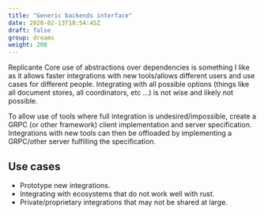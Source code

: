 ```yaml
---
title: "Generic backends interface"
date: 2020-02-13T18:54:45Z
draft: false
group: dreams
weight: 208
---
```


Replicante Core use of abstractions over dependencies is something I like as it allows faster
integrations with new tools/allows different users and use cases for different people.
Integrating with all possible options (things like all document stores, all coordinators, etc ...)
is not wise and likely not possible.

To allow use of tools where full integration is undesired/impossible,
create a GRPC (or other framework) client implementation and server specification.
Integrations with new tools can then be offloaded by implementing a GRPC/other server fulfilling the specification.

## Use cases

* Prototype new integrations.
* Integrating with ecosystems that do not work well with rust.
* Private/proprietary integrations that may not be shared at large.
